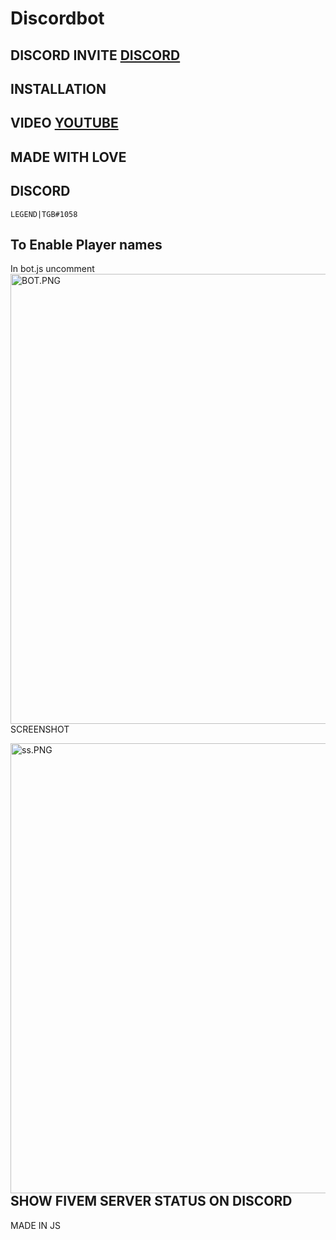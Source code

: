 # Discordbot

## DISCORD INVITE [DISCORD](https://discord.gg/js3BrzReXw)



## INSTALLATION 

## VIDEO [YOUTUBE](https://www.youtube.com/watch?v=iNbKTB5534k)


##  MADE WITH LOVE


## DISCORD 
`LEGEND|TGB#1058`

##  To Enable Player names 
In bot.js uncomment 
<img align="left" alt="BOT.PNG" width="720px" src="https://media.discordapp.net/attachments/840427635825049620/862188607024791562/bot.PNG" />

SCREENSHOT

<img align="left" alt="ss.PNG" width="720px" src="https://media.discordapp.net/attachments/840427635825049620/862188814122614784/testbot.PNG" />


## SHOW FIVEM SERVER STATUS ON DISCORD
MADE IN JS
